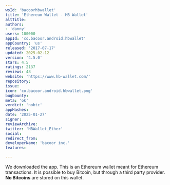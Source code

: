 ```yaml
---
wsId: 'bacoorhbwallet'
title: 'Ethereum Wallet - HB Wallet'
altTitle: 
authors:
- 'danny'
users: 100000
appId: 'co.bacoor.android.hbwallet'
appCountry: 'us'
released: '2017-07-17'
updated: 2025-02-12
version: '4.5.0'
stars: 4.5
ratings: 2137
reviews: 48
website: 'https://www.hb-wallet.com/'
repository: 
issue: 
icon: 'co.bacoor.android.hbwallet.png'
bugbounty: 
meta: 'ok'
verdict: 'nobtc'
appHashes: 
date: '2025-01-27'
signer: 
reviewArchive: 
twitter: 'HBWallet_Ether'
social: 
redirect_from: 
developerName: 'bacoor inc.'
features: 

---
```


We downloaded the app. This is an Ethereum wallet meant for Ethereum transactions. It is possible to buy Bitcoin, but through a third party provider. **No Bitcoins** are stored on this wallet.

